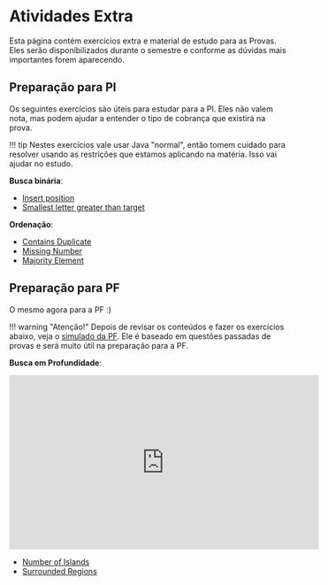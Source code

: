 # Atividades Extra

Esta página contém exercícios extra e material de estudo para as Provas. Eles serão disponibilizados durante o semestre e conforme as dúvidas mais importantes forem aparecendo.

<!--## Exercícios extras

O módulo 10 no PrairieLearn contém exercícios extra que valerão como adicional na nota. Ou seja, se não tiverem conseguido entregar algo podem compensar fazendo algum dos extras. 

O conteúdo deles por vezes é tangencial à matéria, então nada que for exclusivo ao módulo extra vai ser cobrado em prova. 
-->


## Preparação para PI

Os seguintes exercícios são úteis para estudar para a PI. Eles não valem nota, mas podem ajudar a entender o tipo de cobrança que existirá na prova. 

!!! tip
    Nestes exercícios vale usar Java "normal", então tomem cuidado para resolver usando as restrições que estamos aplicando na matéria. Isso vai ajudar no estudo. 

**Busca binária**:

- [Insert position](https://leetcode.com/problems/search-insert-position/description/)
- [Smallest letter greater than target](https://leetcode.com/problems/find-smallest-letter-greater-than-target/description/)

**Ordenação**:

- [Contains Duplicate](https://leetcode.com/problems/contains-duplicate/description/)
- [Missing Number](https://leetcode.com/problems/missing-number/description/)
- [Majority Element](https://leetcode.com/problems/majority-element/description/)


## Preparação para PF

O mesmo agora para a PF :)

!!! warning "Atenção!"
    Depois de revisar os conteúdos e fazer os exercícios abaixo, veja o [simulado da PF](TODO). Ele é baseado em questões passadas de provas e será muito útil na preparação para a PF.

**Busca em Profundidade**:

<iframe width="560" height="315" src="https://www.youtube-nocookie.com/embed/k6Z_nTy09hc" title="YouTube video player" frameborder="0" allow="accelerometer; autoplay; clipboard-write; encrypted-media; gyroscope; picture-in-picture; web-share" referrerpolicy="strict-origin-when-cross-origin" allowfullscreen></iframe>


- [Number of Islands](https://leetcode.com/problems/number-of-islands/)
- [Surrounded Regions](https://leetcode.com/problems/surrounded-regions/description/)

<!--
**Busca em Largura**:

<iframe width="560" height="315" src="https://www.youtube-nocookie.com/embed/xOuCpay7rpE" title="YouTube video player" frameborder="0" allow="accelerometer; autoplay; clipboard-write; encrypted-media; gyroscope; picture-in-picture; web-share" referrerpolicy="strict-origin-when-cross-origin" allowfullscreen></iframe>

- [01-matrix](https://leetcode.com/problems/01-matrix/description/)
- [Pacific Atlantic Water Flow](https://leetcode.com/problems/pacific-atlantic-water-flow/description/)

-->
